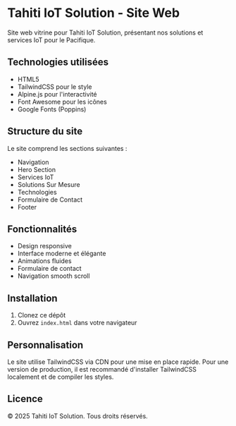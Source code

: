 # Tahiti IoT Solution - Site Web

Site web vitrine pour Tahiti IoT Solution, présentant nos solutions et services IoT pour le Pacifique.

## Technologies utilisées

- HTML5
- TailwindCSS pour le style
- Alpine.js pour l'interactivité
- Font Awesome pour les icônes
- Google Fonts (Poppins)

## Structure du site

Le site comprend les sections suivantes :
- Navigation
- Hero Section
- Services IoT
- Solutions Sur Mesure
- Technologies
- Formulaire de Contact
- Footer

## Fonctionnalités

- Design responsive
- Interface moderne et élégante
- Animations fluides
- Formulaire de contact
- Navigation smooth scroll

## Installation

1. Clonez ce dépôt
2. Ouvrez `index.html` dans votre navigateur

## Personnalisation

Le site utilise TailwindCSS via CDN pour une mise en place rapide. Pour une version de production, il est recommandé d'installer TailwindCSS localement et de compiler les styles.

## Licence

© 2025 Tahiti IoT Solution. Tous droits réservés.
